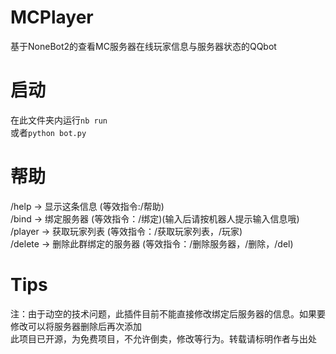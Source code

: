 # MCPlayer
基于NoneBot2的查看MC服务器在线玩家信息与服务器状态的QQbot

# 启动
在此文件夹内运行`nb run`  
或者`python bot.py`

# 帮助  
/help -> 显示这条信息 (等效指令:/帮助)  
/bind -> 绑定服务器 (等效指令：/绑定)(输入后请按机器人提示输入信息哦)  
/player -> 获取玩家列表 (等效指令：/获取玩家列表，/玩家)  
/delete -> 删除此群绑定的服务器 (等效指令：/删除服务器，/删除，/del)  

# Tips
注：由于动空的技术问题，此插件目前不能直接修改绑定后服务器的信息。如果要修改可以将服务器删除后再次添加  
    此项目已开源，为免费项目，不允许倒卖，修改等行为。转载请标明作者与出处
